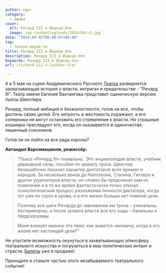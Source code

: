 ```yaml
---
author: egor
category:
  - афиша
cover:
  alt: Ричард III в Йошкар-Оле
  image: /wp-content/uploads/2024/04/r3.jpg
date: "2024-04-02T06:00:07+00:00"
tag:
  - театры-марий-эл
title: Ричард III в Йошкар-Оле
description: Ричард III в Йошкар-Оле
keywords: Ричард III в Йошкар-Оле
url: /richard-iii-v-joshkar-ole/

---
```

4 и 5 мая на сцене Академического Русского [Театра](/teatr-dramy/) развернется захватывающая история о власти, интригах и предательстве \- "Ричард III". Театр имени Евгения Вахтангова представит сценическую версию пьесы Шекспира.

Ричард, полный амбиций и безжалостности, готов на все, чтобы достичь своих целей. Его хитрость и жестокость поражают, а его соперники не могут остановить его стремление к власти. Но страшные кошмары преследуют его, когда он оказывается в одиночестве, лишенный союзников.

Готов ли он пойти на все ради короны?

**Автандил Варсимашвили, режиссёр:**

> "Пьеса «Ричард III» гениальна.  Это энциклопедия власти, учебник державной силы, пособие по захвату трона. Шекспир безошибочно показал характер диктаторов всех времен и народов. За несколько веков до Наполеона, Сталина, Гитлера и других узурпаторов власти, он словно бы предсказал нам их появление и в то же время фантастически точно описал психологический процесс разложения личности диктатора, когда тот уже по горло в крови, и в его жизни больше нет главной цели.
>
> Поэтому все шаги Ричарда до завоевания им трона – уникальны, беспримерны, а после захвата власти все его ходы – банальны и предсказуемы.
>
> Меня волнует именно эта тема: как живется человеку, когда в его жизни нет настоящей цели?"

Не упустите возможность окунуться в захватывающую атмосферу театрального искусства и погрузиться в мир политических интриг и страсти. [Билеты](https://rusdramtheatre.ru/afisha/?filter=all&dateTimeRange=02.04.2024&search=%D1%80%D0%B8%D1%87%D0%B0%D1%80%D0%B4) уже в продаже!

Приходите и станьте частью этого незабываемого театрального события!
